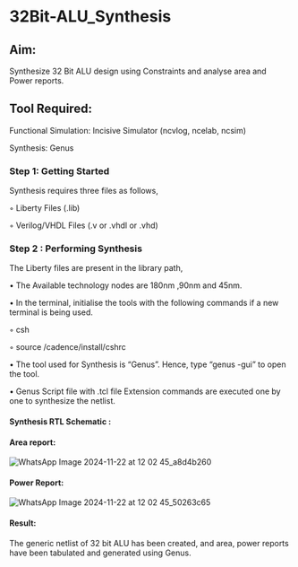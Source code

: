 # 32Bit-ALU_Synthesis

## Aim:

Synthesize 32 Bit ALU design using Constraints and analyse area and Power reports.

## Tool Required:

Functional Simulation: Incisive Simulator (ncvlog, ncelab, ncsim)

Synthesis: Genus

### Step 1: Getting Started

Synthesis requires three files as follows,

◦ Liberty Files (.lib)

◦ Verilog/VHDL Files (.v or .vhdl or .vhd)

### Step 2 : Performing Synthesis

The Liberty files are present in the library path,

• The Available technology nodes are 180nm ,90nm and 45nm.

• In the terminal, initialise the tools with the following commands if a new terminal is being
used.

◦ csh

◦ source /cadence/install/cshrc

• The tool used for Synthesis is “Genus”. Hence, type “genus -gui” to open the tool.

• Genus Script file with .tcl file Extension commands are executed one by one to synthesize the netlist.

#### Synthesis RTL Schematic :

#### Area report:
![WhatsApp Image 2024-11-22 at 12 02 45_a8d4b260](https://github.com/user-attachments/assets/961d46bc-b1bc-4803-81be-09d292ce4d4d)

#### Power Report:
![WhatsApp Image 2024-11-22 at 12 02 45_50263c65](https://github.com/user-attachments/assets/e0d3a8f3-b1b9-4701-a408-c70706b016d3)

#### Result: 

The generic netlist of 32 bit ALU  has been created, and area, power reports have been tabulated and generated using Genus.
